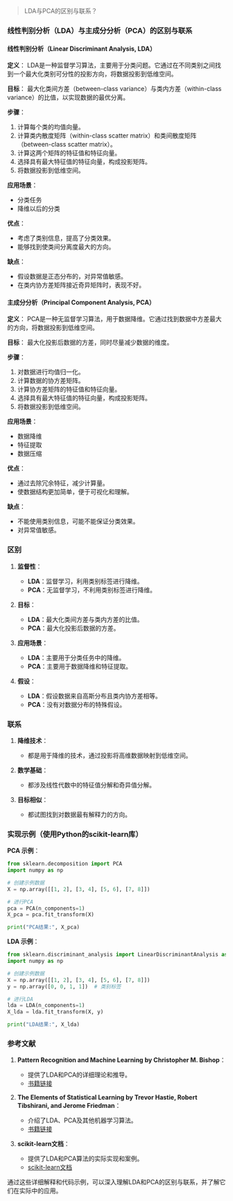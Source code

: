 > LDA与PCA的区别与联系？



### 线性判别分析（LDA）与主成分分析（PCA）的区别与联系

#### 线性判别分析（Linear Discriminant Analysis, LDA）

**定义**：
LDA是一种监督学习算法，主要用于分类问题。它通过在不同类别之间找到一个最大化类别可分性的投影方向，将数据投影到低维空间。

**目标**：
最大化类间方差（between-class variance）与类内方差（within-class variance）的比值，以实现数据的最优分离。

**步骤**：
1. 计算每个类的均值向量。
2. 计算类内散度矩阵（within-class scatter matrix）和类间散度矩阵（between-class scatter matrix）。
3. 计算这两个矩阵的特征值和特征向量。
4. 选择具有最大特征值的特征向量，构成投影矩阵。
5. 将数据投影到低维空间。

**应用场景**：
- 分类任务
- 降维以后的分类

**优点**：
- 考虑了类别信息，提高了分类效果。
- 能够找到使类间分离度最大的方向。

**缺点**：
- 假设数据是正态分布的，对异常值敏感。
- 在类内协方差矩阵接近奇异矩阵时，表现不好。

#### 主成分分析（Principal Component Analysis, PCA）

**定义**：
PCA是一种无监督学习算法，用于数据降维。它通过找到数据中方差最大的方向，将数据投影到低维空间。

**目标**：
最大化投影后数据的方差，同时尽量减少数据的维度。

**步骤**：
1. 对数据进行均值归一化。
2. 计算数据的协方差矩阵。
3. 计算协方差矩阵的特征值和特征向量。
4. 选择具有最大特征值的特征向量，构成投影矩阵。
5. 将数据投影到低维空间。

**应用场景**：
- 数据降维
- 特征提取
- 数据压缩

**优点**：
- 通过去除冗余特征，减少计算量。
- 使数据结构更加简单，便于可视化和理解。

**缺点**：
- 不能使用类别信息，可能不能保证分类效果。
- 对异常值敏感。

### 区别

1. **监督性**：
   - **LDA**：监督学习，利用类别标签进行降维。
   - **PCA**：无监督学习，不利用类别标签进行降维。

2. **目标**：
   - **LDA**：最大化类间方差与类内方差的比值。
   - **PCA**：最大化投影后数据的方差。

3. **应用场景**：
   - **LDA**：主要用于分类任务中的降维。
   - **PCA**：主要用于数据降维和特征提取。

4. **假设**：
   - **LDA**：假设数据来自高斯分布且类内协方差相等。
   - **PCA**：没有对数据分布的特殊假设。

### 联系

1. **降维技术**：
   - 都是用于降维的技术，通过投影将高维数据映射到低维空间。

2. **数学基础**：
   - 都涉及线性代数中的特征值分解和奇异值分解。

3. **目标相似**：
   - 都试图找到对数据最有解释力的方向。

### 实现示例（使用Python的scikit-learn库）

**PCA 示例**：

```python
from sklearn.decomposition import PCA
import numpy as np

# 创建示例数据
X = np.array([[1, 2], [3, 4], [5, 6], [7, 8]])

# 进行PCA
pca = PCA(n_components=1)
X_pca = pca.fit_transform(X)

print("PCA结果:", X_pca)
```

**LDA 示例**：

```python
from sklearn.discriminant_analysis import LinearDiscriminantAnalysis as LDA
import numpy as np

# 创建示例数据
X = np.array([[1, 2], [3, 4], [5, 6], [7, 8]])
y = np.array([0, 0, 1, 1])  # 类别标签

# 进行LDA
lda = LDA(n_components=1)
X_lda = lda.fit_transform(X, y)

print("LDA结果:", X_lda)
```

### 参考文献

1. **Pattern Recognition and Machine Learning by Christopher M. Bishop**：
   - 提供了LDA和PCA的详细理论和推导。
   - [书籍链接](https://www.springer.com/gp/book/9780387310732)

2. **The Elements of Statistical Learning by Trevor Hastie, Robert Tibshirani, and Jerome Friedman**：
   - 介绍了LDA、PCA及其他机器学习算法。
   - [书籍链接](https://web.stanford.edu/~hastie/ElemStatLearn/)

3. **scikit-learn文档**：
   - 提供了LDA和PCA算法的实际实现和案例。
   - [scikit-learn文档](https://scikit-learn.org/stable/modules/lda_qda.html)

通过这些详细解释和代码示例，可以深入理解LDA和PCA的区别与联系，并了解它们在实际中的应用。